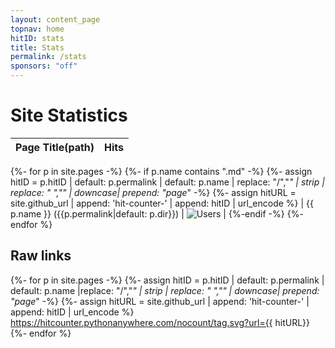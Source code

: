 ```yaml
---
layout: content_page
topnav: home
hitID: stats
title: Stats
permalink: /stats
sponsors: "off"
---
```


# Site Statistics


|Page Title(path) | Hits |
|:----------|:-------|
{%- for p in site.pages -%}
 {%- if p.name contains ".md" -%}
   {%- assign hitID =  p.hitID | default: p.permalink | default: p.name | replace: "/","_" | strip | replace: " ","" | downcase| prepend: "page_"  -%}
   {%- assign hitURL = site.github_url | append: 'hit-counter-' | append: hitID | url_encode %}
| {{ p.name }} ({{p.permalink|default: p.dir}}) |  <img src="https://hitcounter.pythonanywhere.com/nocount/tag.svg?url={{ hitURL}}" alt="Users"> |
 {%-endif -%}
{%- endfor %}

## Raw links

{%- for p in site.pages -%}
 {%- assign hitID =  p.hitID | default: p.permalink | default: p.name |replace: "/","_" | strip | replace: " ","" | downcase| prepend: "page_"  -%}
 {%- assign hitURL = site.github_url | append: 'hit-counter-' | append: hitID | url_encode %}
 <br>
 https://hitcounter.pythonanywhere.com/nocount/tag.svg?url={{ hitURL}}
{%- endfor %}
